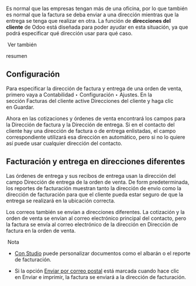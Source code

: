 Es normal que las empresas tengan más de una oficina, por lo que también es normal que la factura se deba enviar a una dirección mientras que la entrega se tenga que realizar en otra. La función de **direcciones del cliente** de Odoo está diseñada para poder ayudar en esta situación, ya que podrá especificar qué dirección usar para qué caso.

 Ver también

resumen

## Configuración[](https://www.odoo.com/documentation/17.0/es/applications/finance/accounting/customer_invoices/customer_addresses.html#configuration "Enlazar permanentemente con este título")

Para especificar la dirección de factura y entrega de una orden de venta, primero vaya a Contabilidad ‣ Configuración ‣ Ajustes. En la sección Facturas del cliente active Direcciones del cliente y haga clic en Guardar.

Ahora en las cotizaciones y órdenes de venta encontrará los campos para la Dirección de factura y la Dirección de entrega. Si en el contacto del cliente hay una dirección de factura o de entrega enlistadas, el campo correspondiente utilizará esa dirección en automático, pero si no lo quiere así puede usar cualquier dirección del contacto.

## Facturación y entrega en direcciones diferentes[](https://www.odoo.com/documentation/17.0/es/applications/finance/accounting/customer_invoices/customer_addresses.html#invoice-and-deliver-to-different-addresses "Enlazar permanentemente con este título")

Las órdenes de entrega y sus recibos de entrega usan la dirección del campo Dirección de entrega de la orden de venta. De form predeterminada, los reportes de facturación muestran tanto la dirección de envío como la dirección de facturación para que el cliente pueda estar seguro de que la entrega se realizará en la ubicación correcta.

Los correos también se envían a direcciones diferentes. La cotización y la orden de venta se envían al correo electrónico principal del contacto, pero la factura se envía al correo electrónico de la dirección en Dirección de factura en la orden de venta.

 Nota

- [Con Studio](https://www.odoo.com/documentation/17.0/es/applications/studio/pdf_reports.html) puede personalizar documentos como el albarán o el reporte de facturación.
    
- Si la opción [Enviar por correo postal](https://www.odoo.com/documentation/17.0/es/applications/finance/accounting/customer_invoices/snailmail.html) está marcada cuando hace clic en Enviar e imprimir, la factura se enviará a la dirección de facturación.